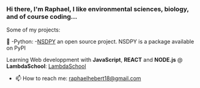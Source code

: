 ### Hi there, I'm Raphael, I like environmental sciences, biology, and of course coding...

Some of my projects:

  :snake: -Python: 
    -[NSDPY](https://github.com/RaphaelHebert/nsdpy) an open source project. NSDPY is a package available on PyPI
    
    
Learning Web developpment with __JavaScript__, __REACT__ and __NODE.js__ @ __LambdaSchool__:
  [LambdaSchool](https://github.com/RaphaelHebert/LambdaSchool)

- 📫 How to reach me: raphaelhebert18@gmail.com

